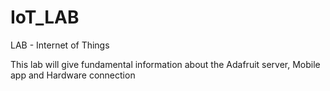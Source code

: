 # IoT_LAB
LAB - Internet of Things

This lab will give fundamental information about the Adafruit server, Mobile app and Hardware connection
